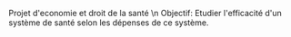 Projet d'economie et droit de la santé \n
Objectif:
  Etudier l'efficacité d'un système de santé selon les dépenses de ce système.
